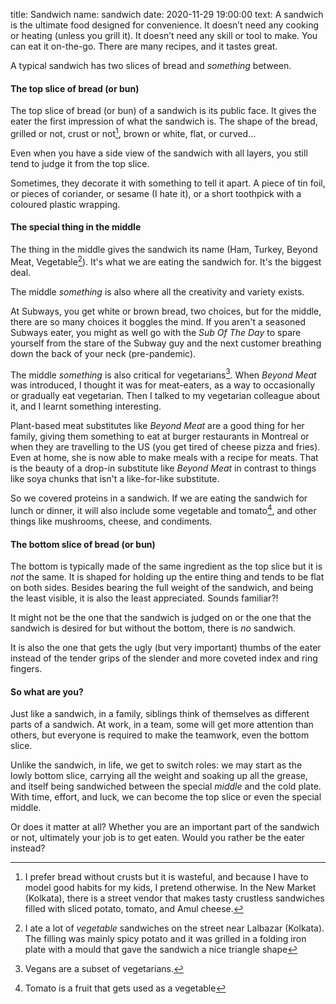 title: Sandwich
name: sandwich
date: 2020-11-29 19:00:00
text:
A sandwich is the ultimate food designed for convenience. It doesn’t need any cooking or heating (unless you grill it). It doesn’t need any skill or tool to make. You can eat it on-the-go. There are many recipes, and it tastes great.

A typical sandwich has two slices of bread and _something_ between.

#### The top slice of bread (or bun)
The top slice of bread (or bun) of a sandwich is its public face. It gives the eater the first impression of what the sandwich is. The shape of the bread, grilled or not, crust or not[^crust], brown or white, flat, or curved...

Even when you have a side view of the sandwich with all layers, you still tend to judge it from the top slice.

Sometimes, they decorate it with something to tell it apart. A piece of tin foil, or pieces of coriander, or sesame (I hate it), or a short toothpick with a coloured plastic wrapping.

#### The special thing in the middle
The thing in the middle gives the sandwich its name (Ham, Turkey, Beyond Meat, Vegetable[^lalbazar]). It's what we are eating the sandwich for. It's the biggest deal.

The middle _something_ is also where all the creativity and variety exists. 

At Subways, you get white or brown bread, two choices, but for the middle, there are so many choices it boggles the mind. If you aren't a seasoned Subways eater, you might as well go with the _Sub Of The Day_ to spare yourself from the stare of the Subway guy and the next customer breathing down the back of your neck (pre-pandemic).

The middle _something_ is also critical for vegetarians[^vege]. When _Beyond Meat_ was introduced, I thought it was for meat-eaters, as a way to occasionally or gradually eat vegetarian. Then I talked to my vegetarian colleague about it, and I learnt something interesting.

Plant-based meat substitutes like _Beyond Meat_ are a good thing for her family, giving them something to eat at burger restaurants in Montreal or when they are travelling to the US (you get tired of cheese pizza and fries). Even at home, she is now able to make meals with a recipe for meats. That is the beauty of a drop-in substitute like _Beyond Meat_ in contrast to things like soya chunks that isn't a like-for-like substitute. 

So we covered proteins in a sandwich. If we are eating the sandwich for lunch or dinner, it will also include some vegetable and tomato[^tomato], and other things like mushrooms, cheese, and condiments.

#### The bottom slice of bread (or bun)
The bottom is typically made of the same ingredient as the top slice but it is _not_ the same. It is shaped for holding up the entire thing and tends to be flat on both sides. Besides bearing the full weight of the sandwich, and being the least visible, it is also the least appreciated. Sounds familiar?!

It might not be the one that the sandwich is judged on or the one that the sandwich is desired for but without the bottom, there is _no_ sandwich.

It is also the one that gets the ugly (but very important) thumbs of the eater instead of the tender grips of the slender and more coveted index and ring fingers.

#### So what are you?
Just like a sandwich, in a family, siblings think of themselves as different parts of a sandwich. At work, in a team, some will get more attention than others, but everyone is required to make the teamwork, even the bottom slice.

Unlike the sandwich, in life, we get to switch roles: we may start as the lowly bottom slice, carrying all the weight and soaking up all the grease, and itself being sandwiched between the special _middle_ and the cold plate. With time, effort, and luck, we can become the top slice or even the special middle.

Or does it matter at all? Whether you are an important part of the sandwich or not, ultimately your job is to get eaten. Would you rather be the eater instead?

[^vege]: Vegans are a subset of vegetarians.
[^tomato]: Tomato is a fruit that gets used as a vegetable
[^crust]: I prefer bread without crusts but it is wasteful, and because I have to model good habits for my kids, I pretend otherwise. In the New Market (Kolkata), there is a street vendor that makes tasty crustless sandwiches filled with sliced potato, tomato, and Amul cheese.
[^lalbazar]: I ate a lot of _vegetable_ sandwiches on the street near Lalbazar (Kolkata). The filling was mainly spicy potato and it was grilled in a folding iron plate with a mould that gave the sandwich a nice triangle shape
